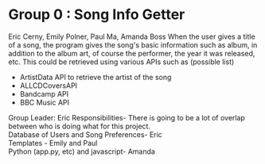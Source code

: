 # Group 0 : Song Info Getter  
Eric Cerny, Emily Polner, Paul Ma, Amanda Boss
When the user gives a title of a song, the program gives the song's basic  information such as album, in addition to the album art, of course the performer, the year it was released, etc. This could be retrieved using various APIs such as (possible list)
<ul>
<li>ArtistData API to retrieve the artist of the song </li>  
<li>ALLCDCoversAPI</li>
<li>Bandcamp API</li>
<li>BBC Music API </li>
</ul>

Group Leader: Eric 
Responsibilities- There is going to be a lot of overlap between who is doing  what for this project.   
Database of Users and Song Preferences- Eric  
Templates - Emily and Paul   
Python (app.py, etc) and javascript- Amanda